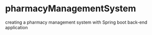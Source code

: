 # pharmacyManagementSystem
creating a pharmacy management system with Spring boot back-end application
